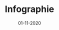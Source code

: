 ---
layout: project
title: 'Infographie'
caption: Les français et les fintech.
description: >
  
date: '01-11-2020'
image: 
  path: /assets/img/projects/cover-e-pay-space-infographie-les-francais-et-les-fintech.jpg
  srcset: 
    1920w: /assets/img/projects/cover-e-pay-space-infographie-les-francais-et-les-fintech.jpg
    960w:  /assets/img/projects/cover-e-pay-space-infographie-les-francais-et-les-fintech.jpg
    480w:  /assets/img/projects/cover-e-pay-space-infographie-les-francais-et-les-fintech.jpg

links:
  - title: Voir la page LinkedIn d'E-Pay Space
    url: https://www.linkedin.com/company/epayspace/
sitemap: false

---